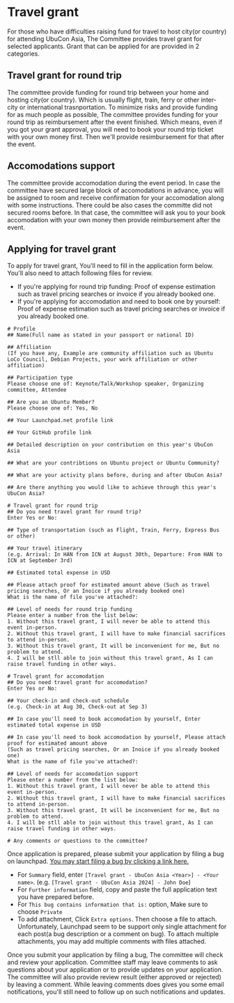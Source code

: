 # Travel grant

For those who have difficulties raising fund for travel to host city(or country) for attending UbuCon Asia, The Committee provides travel grant for selected applicants. Grant that can be applied for are provided in 2 categories.

## Travel grant for round trip
The committee provide funding for round trip between your home and hosting city(or country). Which is usually flight, train, ferry or other inter-city or international trasnportation. To minimize risks and provide funding for as much people as possible, The committee provides funding for your round trip as reimbursement after the event finished. Which means, even if you got your grant approval, you will need to book your round trip ticket with your own money first. Then we'll provide resimbursement for that after the event. 

## Accomodations support
The committee provide accomodation during the event period. In case the committee have secured large block of accomodations in advance, you will be assigned to room and receive confirmation for your accomodation along with some instructions. There could be also cases the committe did not secured rooms before. In that case, the committee will ask you to your book accomodation with your own money then provide reimbursement after the event.

## Applying for travel grant
To apply for travel grant, You'll need to fill in the application form below. You'll also need to attach following files for review.

- If you're applying for round trip funding: Proof of expense estimation such as travel pricing searches or invoice if you already booked one.
- If you're applying for accomodation and need to book one by yourself: Proof of expense estimation such as travel pricing searches or invoice if you already booked one.

```
# Profile
## Name(Full name as stated in your passport or national ID)

## Affiliation
(If you have any, Example are community affiliation such as Ubuntu LoCo Council, Debian Projects, your work affiliation or other affiliation)

## Participation type
Please choose one of: Keynote/Talk/Workshop speaker, Organizing committee, Attendee

## Are you an Ubuntu Member?
Please choose one of: Yes, No

## Your Launchpad.net profile link

## Your GitHub profile link

## Detailed description on your contribution on this year's UbuCon Asia

## What are your contribtions on Ubuntu project or Ubuntu Community?

## What are your activity plans before, during and after UbuCon Asia?

## Are there anything you would like to achieve through this year's UbuCon Asia?

# Travel grant for round trip
## Do you need travel grant for round trip?
Enter Yes or No: 
 
## Type of transportation (such as Flight, Train, Ferry, Express Bus or other)

## Your travel itinerary
(e.g. Arrival: In HAN from ICN at August 30th, Departure: From HAN to ICN at September 3rd)

## Estimated total expense in USD

## Please attach proof for estimated amount above (Such as travel pricing searches, Or an Inoice if you already booked one)
What is the name of file you've attached?: 

## Level of needs for round trip funding
Please enter a number from the list below:
1. Without this travel grant, I will never be able to attend this event in-person. 
2. Without this travel grant, I will have to make financial sacrifices to attend in-person. 
3. Without this travel grant, It will be inconvenient for me, But no problem to attend. 
4. I will be stll able to join without this travel grant, As I can raise travel funding in other ways.

# Travel grant for accomodation
## Do you need travel grant for accomodation?
Enter Yes or No: 

## Your check-in and check-out schedule
(e.g. Check-in at Aug 30, Check-out at Sep 3)

## In case you'll need to book accomodation by yourself, Enter estimated total expense in USD

## In case you'll need to book accomodation by yourself, Please attach proof for estimated amount above
(Such as travel pricing searches, Or an Inoice if you already booked one)
What is the name of file you've attached?: 

## Level of needs for accomodation support
Please enter a number from the list below:
1. Without this travel grant, I will never be able to attend this event in-person. 
2. Without this travel grant, I will have to make financial sacrifices to attend in-person. 
3. Without this travel grant, It will be inconvenient for me, But no problem to attend. 
4. I will be stll able to join without this travel grant, As I can raise travel funding in other ways.

# Any comments or questions to the committee?
```

Once application is prepared, please submit your application by filing a bug on launchpad. [You may start filing a bug by clicking a link here.](https://bugs.launchpad.net/ubucon-asia-travel-support/+filebug)

- For `Summary` field, enter `[Travel grant - UbuCon Asia <Year>] - <Your name>`. (e.g. `[Travel grant - UbuCon Asia 2024] - John Doe`)
- For `Further information` field, copy and paste the full application text you have prepared before.
- For `This bug contains information that is:` option, Make sure to choose `Private`
- To add attachment, Click `Extra options`. Then choose a file to attach. Unfortunately, Launchpad seem to be support only single attachment for each post(a bug description or a comment on bug). To attach multiple attachments, you may add multiple comments with files attached.

Once you submit your application by filing a bug, The committee will check and review your application. Committee staff may leave comments to ask questions about your application or to provide updates on your application. The committee will also provide review result (either approved or rejected) by leaving a comment. While leaving comments does gives you some email notifications, you'll still need to follow up on such notifications and updates.  
